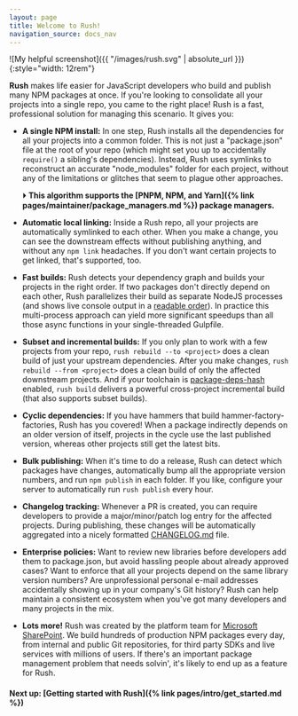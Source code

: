 ```yaml
---
layout: page
title: Welcome to Rush!
navigation_source: docs_nav
---
```


![My helpful screenshot]({{ "/images/rush.svg" | absolute_url }}){:style="width: 12rem"}

**Rush** makes life easier for JavaScript developers who build and publish many NPM packages at once. If you're looking to consolidate all your projects into a single repo, you came to the right place! Rush is a fast, professional solution for managing this scenario. It gives you:

- **A single NPM install:** In one step, Rush installs all the dependencies for all your projects into a common folder. This is not just a "package.json" file at the root of your repo (which might set you up to accidentally `require()` a sibling's dependencies). Instead, Rush uses symlinks to reconstruct an accurate "node_modules" folder for each project, without any of the limitations or glitches that seem to plague other approaches.

  ⏵ **This algorithm supports the [PNPM, NPM, and Yarn]({% link pages/maintainer/package_managers.md %}) package managers.**

- **Automatic local linking:** Inside a Rush repo, all your projects are automatically symlinked to each other. When you make a change, you can see the downstream effects without publishing anything, and without any `npm link` headaches. If you don't want certain projects to get linked, that's supported, too.

- **Fast builds:** Rush detects your dependency graph and builds your projects in the right order. If two packages don't directly depend on each other, Rush parallelizes their build as separate NodeJS processes (and shows live console output in a [readable order](https://www.npmjs.com/package/@rushstack/stream-collator)). In practice this multi-process approach can yield more significant speedups than all those async functions in your single-threaded Gulpfile.

- **Subset and incremental builds:** If you only plan to work with a few projects from your repo, `rush rebuild --to <project>` does a clean build of just your upstream dependencies. After you make changes, `rush rebuild --from <project>` does a clean build of only the affected downstream projects. And if your toolchain is [package-deps-hash](https://www.npmjs.com/package/@rushstack/package-deps-hash) enabled, `rush build` delivers a powerful cross-project incremental build (that also supports subset builds).

- **Cyclic dependencies:** If you have hammers that build hammer-factory-factories, Rush has you covered! When a package indirectly depends on an older version of itself, projects in the cycle use the last published version, whereas other projects still get the latest bits.

- **Bulk publishing:** When it's time to do a release, Rush can detect which packages have changes, automatically bump all the appropriate version numbers, and run `npm publish` in each folder. If you like, configure your server to automatically run `rush publish` every hour.

- **Changelog tracking:** Whenever a PR is created, you can require developers to provide a major/minor/patch log entry for the affected projects. During publishing, these changes will be automatically aggregated into a nicely formatted [CHANGELOG.md](https://github.com/microsoft/rushstack/blob/master/libraries/node-core-library/CHANGELOG.md) file.

- **Enterprise policies:** Want to review new libraries before developers add them to package.json, but avoid hassling people about already approved cases? Want to enforce that all your projects depend on the same library version numbers? Are unprofessional personal e-mail addresses accidentally showing up in your company's Git history? Rush can help maintain a consistent ecosystem when you've got many developers and many projects in the mix.

- **Lots more!** Rush was created by the platform team for [Microsoft SharePoint](http://aka.ms/spfx). We build hundreds of production NPM packages every day, from internal and public Git repositories, for third party SDKs and live services with millions of users. If there's an important package management problem that needs solvin', it's likely to end up as a feature for Rush.

#### Next up: [Getting started with Rush]({% link pages/intro/get_started.md %})

